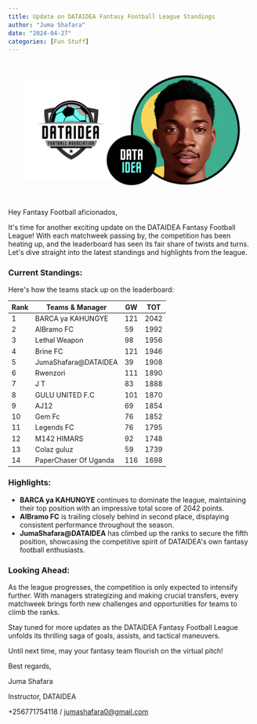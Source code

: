 ```yaml
---
title: Update on DATAIDEA Fantasy Football League Standings
author: "Juma Shafara"
date: "2024-04-27"
categories: [Fun Stuff]
---
```


![Photo by DATAIDEA](thumbnail.png)

Hey Fantasy Football aficionados,

It's time for another exciting update on the DATAIDEA Fantasy Football League! With each matchweek passing by, the competition has been heating up, and the leaderboard has seen its fair share of twists and turns. Let's dive straight into the latest standings and highlights from the league.

### Current Standings:

Here's how the teams stack up on the leaderboard:

| Rank | Teams & Manager           | GW  | TOT  |
|------|---------------------------|-----|------|
| 1    | BARCA ya KAHUNGYE        | 121 | 2042 |
| 2    | AlBramo FC                | 59  | 1992 |
| 3    | Lethal Weapon             | 98  | 1956 |
| 4    | Brine FC                  | 121 | 1946 |
| 5    | JumaShafara@DATAIDEA      | 39  | 1908 |
| 6    | Rwenzori                  | 111 | 1890 |
| 7    | J T                       | 83  | 1888 |
| 8    | GULU UNITED F.C           | 101 | 1870 |
| 9    | AJ12                      | 69  | 1854 |
| 10   | Gem Fc                    | 76  | 1852 |
| 11   | Legends FC                | 76  | 1795 |
| 12   | M142 HIMARS               | 92  | 1748 |
| 13   | Colaz guluz               | 59  | 1739 |
| 14   | PaperChaser Of Uganda     | 116 | 1698 |


### Highlights:

- **BARCA ya KAHUNGYE** continues to dominate the league, maintaining their top position with an impressive total score of 2042 points.
- **AlBramo FC** is trailing closely behind in second place, displaying consistent performance throughout the season.
- **JumaShafara@DATAIDEA** has climbed up the ranks to secure the fifth position, showcasing the competitive spirit of DATAIDEA's own fantasy football enthusiasts.

### Looking Ahead:

As the league progresses, the competition is only expected to intensify further. With managers strategizing and making crucial transfers, every matchweek brings forth new challenges and opportunities for teams to climb the ranks.

Stay tuned for more updates as the DATAIDEA Fantasy Football League unfolds its thrilling saga of goals, assists, and tactical maneuvers.

Until next time, may your fantasy team flourish on the virtual pitch!

Best regards,

Juma Shafara

Instructor, DATAIDEA

+256771754118 / jumashafara0@gmail.com
